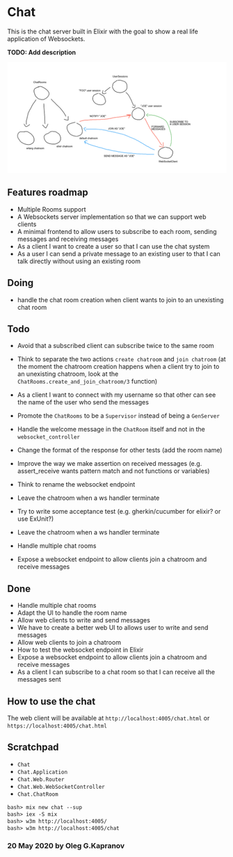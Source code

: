 # Chat

This is the chat server built in Elixir with the goal to show a
real life application of Websockets.

**TODO: Add description**

![the sketch](sketch.png?raw=true)

## Features roadmap

- Multiple Rooms support
- A Websockets server implementation so that we can support web clients
- A minimal frontend to allow users to subscribe to each room, sending
  messages and receiving messages
- As a client I want to create a user so that I can use the chat system
- As a user I can send a private message to an existing user to that I
  can talk directly without using an existing room

## Doing

- handle the chat room creation when client wants to join to an
  unexisting chat room

## Todo

- Avoid that a subscribed client can subscribe twice to the same room
- Think to separate the two actions `create chatroom` and `join
  chatroom` (at the moment the chatroom creation happens when a client
  try to join to an unexisting chatroom, look at the
  `ChatRooms.create_and_join_chatroom/3` function)
- As a client I want to connect with my username so that other can see
  the name of the user who send the messages

- Promote the `ChatRooms` to be a `Supervisor` instead of being a
  `GenServer`
- Handle the welcome message in the `ChatRoom` itself and not in the
  `websocket_controller`
- Change the format of the response for other tests (add the room name)
- Improve the way we make assertion on received messages (e.g.
  assert_receive wants pattern match and not functions or variables)
- Think to rename the websocket endpoint
- Leave the chatroom when a ws handler terminate
- Try to write some acceptance test (e.g. gherkin/cucumber for elixir?
  or use ExUnit?)
- Leave the chatroom when a ws handler terminate
- Handle multiple chat rooms
- Expose a websocket endpoint to allow clients join a chatroom and receive messages

## Done

- Handle multiple chat rooms
- Adapt the UI to handle the room name
- Allow web clients to write and send messages
- We have to create a better web UI to allows user to write and send
  messages
- Allow web clients to join a chatroom
- How to test the websocket endpoint in Elixir
- Expose a websocket endpoint to allow clients join a chatroom and receive messages
- As a client I can subscribe to a chat room so that I can receive all the messages sent

## How to use the chat

The web client will be available at `http://localhost:4005/chat.html`
or `https://localhost:4005/chat.html`

## Scratchpad

- `Chat`
- `Chat.Application`
- `Chat.Web.Router`
- `Chat.Web.WebSocketController`
- `Chat.ChatRoom`

```
bash> mix new chat --sup
bash> iex -S mix
bash> w3m http://localhost:4005/
bash> w3m http://localhost:4005/chat
```

### 20 May 2020 by Oleg G.Kapranov
